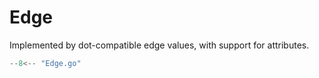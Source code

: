 # Edge

Implemented by dot-compatible edge values, with support for attributes.

```go
--8<-- "Edge.go"
```
